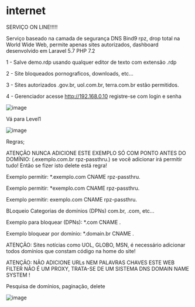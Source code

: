 # internet

SERVIÇO ON LINE!!!!!  


Serviço baseado na camada de segurança DNS Bind9 rpz, drop total na World Wide Web, permite apenas sites autorizados, dashboard desenvolvido em Laravel 5.7 PHP 7.2 


1 - Salve demo.rdp usando qualquer editor de texto com extensão .rdp 

2 - Site bloqueados pornograficos, downloads, etc...  

3 - Sites autorizados .gov.br, uol.com.br, terra.com.br estão permitidos.

4 - Gerenciador acesse http://192.168.0.10 registre-se com login e senha 

![image](https://user-images.githubusercontent.com/38859407/111921681-9ffe1380-8a74-11eb-82ba-35c5340a8ec4.png)
 


Vá para Level1 


![image](https://user-images.githubusercontent.com/38859407/111920813-d2f1d880-8a6f-11eb-8d44-bf43c8d42a65.png)



Regras; 

ATENÇÃO NUNCA ADICIONE ESTE EXEMPLO SÓ COM PONTO ANTES DO DOMÍNIO: (.exemplo.com.br rpz-passthru.) se você adicionar irá permitir tudo! Então se fizer isto delete está regra!   

Exemplo permitir: *.exemplo.com CNAME rpz-passthru.

Exemplo permitir: *exemplo.com CNAME rpz-passthru.

Exemplo permitir: exemplo.com CNAME rpz-passthru.




BLoqueio Categorias de domínios (DPNs) com.br, .com, etc... 

Exemplo para bloquear (DPNs): *.com CNAME .

Exemplo bloquear por domínio: *.domain.br CNAME .




ATENÇÃO: Sites notícias como UOL, GLOBO, MSN, é necessário adicionar todos domínios que constam código na home do site! 


ATENÇÃO: NÃO ADICIONE URLs NEM PALAVRAS CHAVES ESTE WEB FILTER NÃO É UM PROXY, TRATA-SE DE UM SISTEMA DNS DOMAIN NAME SYSTEM !  







Pesquisa de domínios, paginação, delete  


![image](https://user-images.githubusercontent.com/38859407/111920983-ed788180-8a70-11eb-904e-485a79f3cfc2.png)














 
